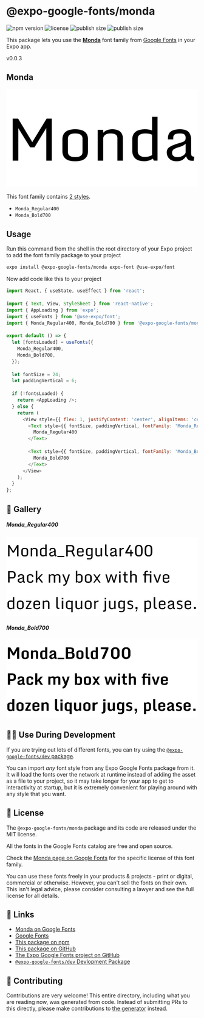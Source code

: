 # @expo-google-fonts/monda

![npm version](https://flat.badgen.net/npm/v/@expo-google-fonts/monda)
![license](https://flat.badgen.net/github/license/expo/google-fonts)
![publish size](https://flat.badgen.net/packagephobia/install/@expo-google-fonts/monda)
![publish size](https://flat.badgen.net/packagephobia/publish/@expo-google-fonts/monda)

This package lets you use the [**Monda**](https://fonts.google.com/specimen/Monda) font family from [Google Fonts](https://fonts.google.com/) in your Expo app.

v0.0.3

## Monda

![Monda](./font-family.png)

This font family contains [2 styles](#-gallery).

- `Monda_Regular400`
- `Monda_Bold700`

## Usage

Run this command from the shell in the root directory of your Expo project to add the font family package to your project
```sh
expo install @expo-google-fonts/monda expo-font @use-expo/font
```

Now add code like this to your project
```js
import React, { useState, useEffect } from 'react';

import { Text, View, StyleSheet } from 'react-native';
import { AppLoading } from 'expo';
import { useFonts } from '@use-expo/font';
import { Monda_Regular400, Monda_Bold700 } from '@expo-google-fonts/monda';

export default () => {
  let [fontsLoaded] = useFonts({
    Monda_Regular400,
    Monda_Bold700,
  });

  let fontSize = 24;
  let paddingVertical = 6;

  if (!fontsLoaded) {
    return <AppLoading />;
  } else {
    return (
      <View style={{ flex: 1, justifyContent: 'center', alignItems: 'center' }}>
        <Text style={{ fontSize, paddingVertical, fontFamily: 'Monda_Regular400' }}>
          Monda_Regular400
        </Text>

        <Text style={{ fontSize, paddingVertical, fontFamily: 'Monda_Bold700' }}>
          Monda_Bold700
        </Text>
      </View>
    );
  }
};

```

## 🔡 Gallery

##### Monda_Regular400
![Monda_Regular400](./b28adc169d42a434c7b435bab7f4c11ae50fdc1516bc03426f8835d8b70dbee7.ttf.png)

##### Monda_Bold700
![Monda_Bold700](./b05dc6798c3ea80d95c20709740c72bb72d07040538c1240f850c220292e3f6f.ttf.png)


## 👩‍💻 Use During Development

If you are trying out lots of different fonts, you can try using the [`@expo-google-fonts/dev` package](https://github.com/expo/google-fonts/tree/master/font-packages/dev#readme).

You can import *any* font style from any Expo Google Fonts package from it. It will load the fonts
over the network at runtime instead of adding the asset as a file to your project, so it may take longer
for your app to get to interactivity at startup, but it is extremely convenient
for playing around with any style that you want.

## 📖 License

The `@expo-google-fonts/monda` package and its code are released under the MIT license.

All the fonts in the Google Fonts catalog are free and open source.

Check the [Monda page on Google Fonts](https://fonts.google.com/specimen/Monda) for the specific license of this font family.

You can use these fonts freely in your products & projects - print or digital, commercial or otherwise. However, you can't sell the fonts on their own. This isn't legal advice, please consider consulting a lawyer and see the full license for all details.

## 🔗 Links

- [Monda on Google Fonts](https://fonts.google.com/specimen/Monda)
- [Google Fonts](https://fonts.google.com/)
- [This package on npm](https://www.npmjs.com/package/@expo-google-fonts/monda)
- [This package on GitHub](https://github.com/expo/google-fonts/tree/master/font-packages/monda)
- [The Expo Google Fonts project on GitHub](https://github.com/expo/google-fonts)
- [`@expo-google-fonts/dev` Devlopment Package](https://github.com/expo/google-fonts/tree/master/font-packages/dev)


## 🤝 Contributing

Contributions are very welcome! This entire directory, including what you are reading now, was generated from code. Instead of submitting PRs to this directly, please make contributions to [the generator](https://github.com/expo/google-fonts/tree/master/packages/generator) instead.
